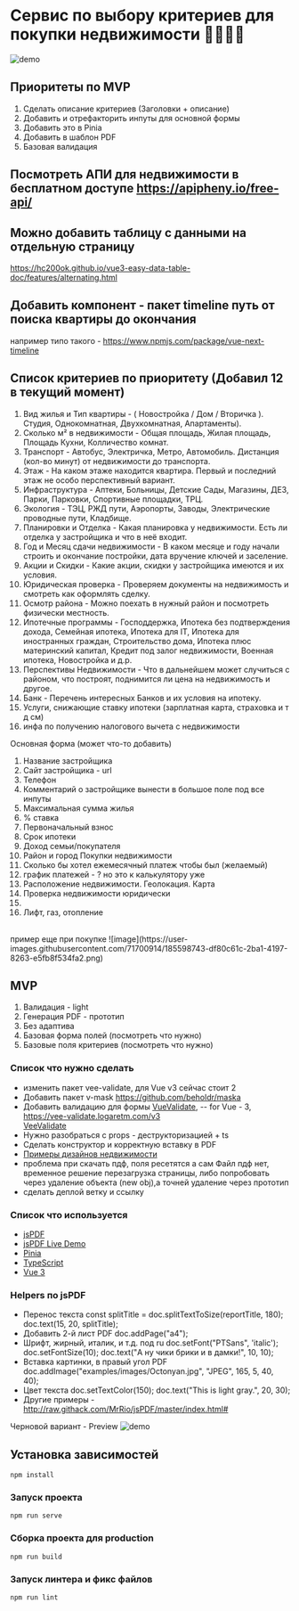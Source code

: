 # Сервис по выбору критериев для покупки недвижимости 🏡🌳🏢🌈

![demo](MVP.jpg)

## Приоритеты по MVP
1. Сделать описание критериев (Заголовки + описание)
2. Добавить и отрефакторить инпуты для основной формы
3. Добавить это в Pinia
4. Добавить в шаблон PDF
5. Базовая валидация

## Посмотреть АПИ для недвижимости в бесплатном доступе https://apipheny.io/free-api/

## Можно добавить таблицу с данными на отдельную страницу
https://hc200ok.github.io/vue3-easy-data-table-doc/features/alternating.html

## Добавить компонент - пакет timeline путь от поиска квартиры до окончания
например типо такого - https://www.npmjs.com/package/vue-next-timeline

## Список критериев по приоритету (Добавил 12 в текущий момент)
1. Вид жилья и Тип квартиры - ( Новостройка / Дом / Вторичка ). Студия, Однокомнатная, Двухкомнатная, Апартаменты).
2. Сколько м² в недвижимости - Общая площадь, Жилая площадь, Площадь Кухни, Колличество комнат.
3. Транспорт - Автобус, Электричка, Метро, Автомобиль. Дистанция (кол-во минут) от недвижимости до транспорта.
4. Этаж - На каком этаже находится квартира. Первый и последний этаж не особо перспективный вариант.
5. Инфраструктура - Аптеки, Больницы, Детские Сады, Магазины, ДЕЗ, Парки, Парковки, Спортивные площадки, ТРЦ.
6. Экология - ТЭЦ, РЖД пути, Аэропорты, Заводы, Электрические проводные пути, Кладбище.
7. Планировки и Отделка - Какая планировка у недвижимости. Есть ли отделка у застройщика и что в неё входит.
8. Год и Месяц сдачи недвижимости - В каком месяце и году начали строить и окончание постройки, дата вручение ключей и заселение.
9. Акции и Скидки - Какие акции, скидки у застройщика имеются и их условия.
10. Юридическая проверка - Проверяем документы на недвижимость и смотреть как оформлять сделку.
11. Осмотр района - Можно поехать в нужный район и посмотреть физически местность.
12. Ипотечные программы - Господдержка, Ипотека без подтверждения дохода, Семейная ипотека, Ипотека для IT, Ипотека для иностранных граждан, Строительство дома, Ипотека плюс материнский капитал, Кредит под залог недвижимости, Военная ипотека, Новостройка и д.р.
13. Перспективы Недвижимости - Что в дальнейшем может случиться с районом, что построят, поднимится ли цена на недвижимость и другое.
14. Банк - Перечень интересных Банков и их условия на ипотеку.
15. Услуги, снижающие ставку ипотеки (зарплатная карта, страховка и т д см)
16. инфа по получению налогового вычета с недвижимости

Основная форма (может что-то добавить)
1. Название застройщика
2. Сайт застройщика - url
3. Телефон
4. Комментарий о застройщике вынести в большое поле под все инпуты
5. Максимальная сумма жилья
6. % ставка
7. Первоначальный взнос
8. Срок ипотеки
9. Доход семьи/покупателя
10. Район и город Покупки недвижимости
11. Сколько бы хотел ежемесячный платеж чтобы был (желаемый)
12. график платежей - ? но это к калькулятору уже
13. Расположение недвижимости. Геолокация. Карта
14. Проверка недвижимости юридически
15. 
16. Лифт, газ, отопление
<br/>
пример еще при покупке
![image](https://user-images.githubusercontent.com/71700914/185598743-df80c61c-2ba1-4197-8263-e5fb8f534fa2.png)

## MVP
1. Валидация - light
2. Генерация PDF - прототип
3. Без адаптива
4. Базовая форма полей (посмотреть что нужно)
5. Базовые поля критериев (посмотреть что нужно)

### Список что нужно сделать
- изменить пакет vee-validate, для Vue v3 сейчас стоит 2
- Добавить пакет v-mask https://github.com/beholdr/maska
- Добавить валидацию для формы [VueValidate](https://vuelidate-next.netlify.app/#getting-started-1),
-- for Vue - 3, https://vee-validate.logaretm.com/v3 <br/>
  [VeeValidate](https://vee-validate.logaretm.com/v4/guide/composition-api/validation) 
- Нужно разобраться с props - деструкторизацией + ts
- Сделать конструктор и корректную вставку в PDF
- [Примеры дизайнов недвижимости](https://www.behance.net/search/projects/?search=%D0%BD%D0%B5%D0%B4%D0%B2%D0%B8%D0%B6%D0%B8%D0%BC%D0%BE%D1%81%D1%82%D1%8C%20landing&sort=recommended&time=month)
- проблема при скачать пдф, поля ресетятся а сам Файл пдф нет, временное решение перезагрузка страницы, либо попробовать через удаление объекта (new obj),а точней удаление через прототип
- сделать деплой ветку и ссылку

### Список что используется
- [jsPDF](http://raw.githack.com/MrRio/jsPDF/master/docs/index.html)
- [jsPDF Live Demo](http://raw.githack.com/MrRio/jsPDF/master/index.html)
- [Pinia](https://pinia.vuejs.org/)
- [TypeScript](https://www.typescriptlang.org/)
- [Vue 3](https://v3.ru.vuejs.org/ru/)

### Helpers по jsPDF

- Перенос текста
const splitTitle = doc.splitTextToSize(reportTitle, 180);
doc.text(15, 20, splitTitle);
- Добавить 2-й лист PDF doc.addPage("a4");
- Шрифт, жирный, италик, и т.д. под ru 
doc.setFont("PTSans", 'italic');
doc.setFontSize(10);
doc.text("А ну чики брики и в дамки!", 10, 10);
- Вставка картинки, в правый угол PDF
doc.addImage("examples/images/Octonyan.jpg", "JPEG", 165, 5, 40, 40);
- Цвет текста
doc.setTextColor(150);
doc.text("This is light gray.", 20, 30);
- Другие примеры - http://raw.githack.com/MrRio/jsPDF/master/index.html#

Черновой вариант - Preview
![demo](draft-prewie.png)

## Установка зависимостей
```
npm install
```

### Запуск проекта
```
npm run serve
```

### Сборка проекта для production
```
npm run build
```

### Запуск линтера и фикс файлов
```
npm run lint
```


